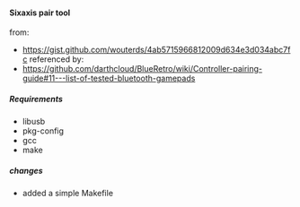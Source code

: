 #### Sixaxis pair tool 

from:
- https://gist.github.com/wouterds/4ab5715966812009d634e3d034abc7fc referenced by:
- https://github.com/darthcloud/BlueRetro/wiki/Controller-pairing-guide#11---list-of-tested-bluetooth-gamepads

##### Requirements
- libusb
- pkg-config
- gcc
- make

##### changes
- added a simple Makefile
